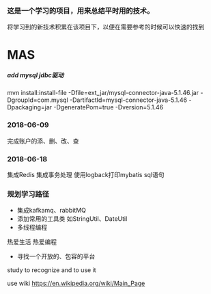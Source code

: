 ### 这是一个学习的项目，用来总结平时用的技术。
将学习到的新技术积累在该项目下，以便在需要参考的时候可以快速的找到

# MAS
#####   add mysql jdbc驱动
mvn install:install-file -Dfile=ext_jar/mysql-connector-java-5.1.46.jar -DgroupId=com.mysql -DartifactId=mysql-connector-java-5.1.46 -Dpackaging=jar -DgeneratePom=true -Dversion=5.1.46

### 2018-06-09
完成账户的添、删、改、查

### 2018-06-18
集成Redis
集成事务处理
使用logback打印mybatis sql语句

### 规划学习路径
- 集成kafkamq、rabbitMQ
- 添加常用的工具类 如StringUtil、DateUtil
- 多线程编程


热爱生活 热爱编程
- 寻找一个开放的、包容的平台

study 
to recognize and to use it 

use wiki
https://en.wikipedia.org/wiki/Main_Page

 






